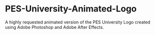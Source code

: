 # PES-University-Animated-Logo
A highly requested animated version of the PES University Logo created using Adobe Photoshop and Adobe After Effects.
